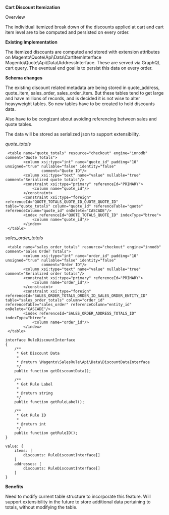 **Cart Discount Itemization**

Overview

The individual itemized break down of the discounts applied at cart and cart item level are to be computed and persisted on every order.

**Existing Implementation**

The itemized discounts are computed and stored with extension attributes on 
Magento\Quote\Api\Data\CartItemInterface 
Magento\Quote\Api\Data\AddressInterface. 
These are served via GraphQL cart query. The eventual end goal is to persist this data on every order.

**Schema changes**

The existing discount related metadata are being stored in quote_address, quote_item, sales_order, sales_order_item. But these tables tend to get large and have millions of records,
and is decided it is not wise to alter heavyweight tables. So new tables have to be created to hold discounts data.

Also have to be congizant about avoiding referencing between sales and quote tables.

The data will be stored as serialized json to support extensibility.

*quote_totals* 
```
 <table name="quote_totals" resource="checkout" engine="innodb" comment="Quote Totals">
        <column xsi:type="int" name="quote_id" padding="10" unsigned="true" nullable="false" identity="false"
                comment="Quote ID"/>
        <column xsi:type="text" name="value" nullable="true" comment="Serialized quote totals"/>
        <constraint xsi:type="primary" referenceId="PRIMARY">
            <column name="quote_id"/>
        </constraint>
        <constraint xsi:type="foreign" referenceId="QUOTE_TOTALS_QUOTE_ID_QUOTE_QUOTE_ID"    table="quote_totals" column="quote_id" referenceTable="quote" referenceColumn="quote_id" onDelete="CASCADE"/>
        <index referenceId="QUOTE_TOTALS_QUOTE_ID" indexType="btree">
            <column name="quote_id"/>
        </index>
 </table>
```
*sales_order_totals* 
```
 <table name="sales_order_totals" resource="checkout" engine="innodb" comment="Sales Order Totals">
        <column xsi:type="int" name="order_id" padding="10" unsigned="true" nullable="false" identity="false"
                comment="Order ID"/>
        <column xsi:type="text" name="value" nullable="true" comment="Serialized order totals"/>
        <constraint xsi:type="primary" referenceId="PRIMARY">
            <column name="order_id"/>
        </constraint>
        <constraint xsi:type="foreign" referenceId="SALES_ORDER_TOTALS_ORDER_ID_SALES_ORDER_ENTITY_ID"   table="sales_order_totals" column="order_id" referenceTable="sales_order" referenceColumn="entity_id" onDelete="CASCADE"/>
        <index referenceId="SALES_ORDER_ADDRESS_TOTALS_ID" indexType="btree">
            <column name="order_id"/>
        </index>
 </table>
```

```
interface RuleDiscountInterface
{
    /**
     * Get Discount Data
     *
     * @return \Magento\SalesRule\Api\Data\DiscountDataInterface
     */
    public function getDiscountData();

    /**
     * Get Rule Label
     *
     * @return string
     */
    public function getRuleLabel();

    /**
     * Get Rule ID
     *
     * @return int
     */
    public function getRuleID();
}
```
```
value: {
    items: [
        discounts: RuleDiscountInterface[]
    ]
    addresses: [
        discounts: RuleDiscountInterface[]
    ]
}
```

**Benefits**

Need to modify current table structure to incorporate this feature.
Will support extensibility in the future to store additional data pertaining to totals, without modifying the table.

